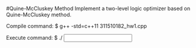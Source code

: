 #Quine-McCluskey Method
Implement a two-level logic optimizer based on Quine-McCluskey method.

Compile command: $ g++ -std=c++11 311510182_hw1.cpp

Execute command: $ ./<execute file> <input file> <output file>

